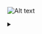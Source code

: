 ![Alt text](https://g.gravizo.com/source/custom_mark?https%3A%2F%2Fraw.githubusercontent.com%2Fs0enke%2Fplayground%2Fmaster%2FREADME.md)

<details> 
<summary></summary>
custom_mark
  digraph G {
    aize ="4,4";
    main [shape=box];
    main -> parse [weight=8];
    parse -> execute;
    main -> init [style=dotted];
    main -> cleanup;
    execute -> { make_string; printf};
    init -> make_string;
    edge [color=red];
    main -> printf [style=bold,label="100 times"];
    make_string [label="make a string"];
    node [shape=box,style=filled,color=".7 .3 1.0"];
    execute -> compare;
  }
custom_mark
</details>
